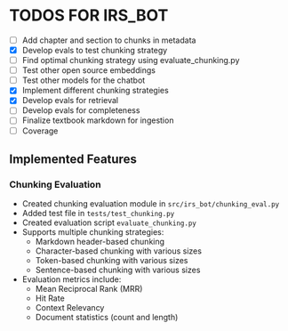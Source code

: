 # TODOS FOR IRS_BOT

- [ ] Add chapter and section to chunks in metadata
- [x] Develop evals to test chunking strategy
- [ ] Find optimal chunking strategy using evaluate_chunking.py
- [ ] Test other open source embeddings
- [ ] Test other models for the chatbot
- [x] Implement different chunking strategies
- [x] Develop evals for retrieval
- [ ] Develop evals for completeness
- [ ] Finalize textbook markdown for ingestion
- [ ] Coverage

## Implemented Features

### Chunking Evaluation
- Created chunking evaluation module in `src/irs_bot/chunking_eval.py`
- Added test file in `tests/test_chunking.py`
- Created evaluation script `evaluate_chunking.py`
- Supports multiple chunking strategies:
  - Markdown header-based chunking
  - Character-based chunking with various sizes
  - Token-based chunking with various sizes
  - Sentence-based chunking with various sizes
- Evaluation metrics include:
  - Mean Reciprocal Rank (MRR)
  - Hit Rate
  - Context Relevancy 
  - Document statistics (count and length)


